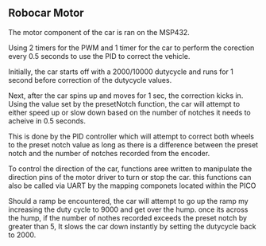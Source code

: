 ## Robocar Motor

The motor component of the car is ran on the MSP432.

Using 2 timers for the PWM and 1 timer for the car to perform the corection every 0.5 seconds to use the PID to correct the vehicle.

Initially, the car starts off with a 2000/10000 dutycycle and runs for 1 second before correction of the dutycycle values.

Next, after the car spins up and moves for 1 sec, the correction kicks in. Using the value set by the presetNotch function, the car will attempt to either speed up or slow down based on the number of notches it needs to acheive in 0.5 seconds.

This is done by the PID controller which will attempt to correct both wheels to the preset notch value as long as there is a difference between the preset notch and the number of notches recorded from the encoder.

To control the direction of the car, functions aree written to manipulate the direction pins of the motor driver to turn or stop the car. this functions can also be called via UART by the mapping componets located within the PICO

Should a ramp be encountered, the car will attempt to go up the ramp my increasing the duty cycle to 9000 and get over the hump. once its across the hump, if the number of nothes recorded exceeds the preset notch by greater than 5, It slows the car down instantly by setting the dutycycle back to 2000.
